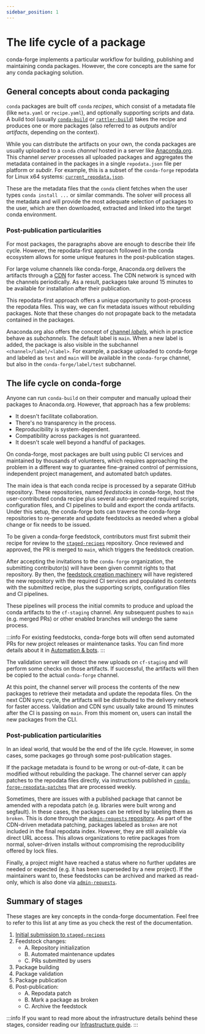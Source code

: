 ```yaml
---
sidebar_position: 1
---
```


# The life cycle of a package

conda-forge implements a particular workflow for building, publishing and maintaining conda packages.
However, the core concepts are the same for any conda packaging solution.

## General concepts about conda packaging

`conda` packages are built off `conda` _recipes_, which consist of a metadata file (like `meta.yaml` or `recipe.yaml`), and optionally supporting scripts and data.
A build tool (usually [`conda-build`](https://github.com/conda/conda-build) or [`rattler-build`](https://github.com/prefix-dev/rattler-build/)) takes the recipe and produces one or more packages (also referred to as _outputs_ and/or _artifacts_, depending on the context).

While you can distribute the artifacts on your own, the conda packages are usually uploaded to a `conda` _channel_ hosted in a server like [Anaconda.org](https://anaconda.org/conda-forge).
This channel _server_ processes all uploaded packages and aggregates the metadata contained in the packages in a single `repodata.json` file per platform or _subdir_.
For example, this is a subset of the `conda-forge` repodata for Linux x64 systems: [`current_repodata.json`](https://conda.anaconda.org/conda-forge/linux-64/current_repodata.json).

These are the metadata files that the `conda` client fetches when the user types `conda install ...` or similar commands.
The solver will process all the metadata and will provide the most adequate selection of packages to the user, which are then downloaded, extracted and linked into the target conda environment.

### Post-publication particularities

For most packages, the paragraphs above are enough to describe their life cycle.
However, the repodata-first approach followed in the conda ecosystem allows for some unique features in the post-publication stages.

For large volume channels like conda-forge, Anaconda.org delivers the artifacts through a [CDN](/docs/glossary#cdn) for faster access.
The CDN network is synced with the channels periodically.
As a result, packages take around 15 minutes to be available for installation after their publication.

This repodata-first approach offers a unique opportunity to post-process the repodata files.
This way, we can fix metadata issues without rebuilding packages.
Note that these changes do not propagate back to the metadata contained in the packages.

Anaconda.org also offers the concept of [channel _labels_][anaconda-org-labels], which in practice
behave as _subchannels_. The default label is `main`. When a new label is added, the package is
also visible in the subchannel `<channel>/label/<label>`. For example, a package uploaded to
conda-forge and labeled as `test` and `main` will be available in the `conda-forge` channel, but
also in the `conda-forge/label/test` subchannel.

## The life cycle on conda-forge

Anyone can run `conda-build` on their computer and manually upload their packages to Anaconda.org.
However, that approach has a few problems:

- It doesn't facilitate collaboration.
- There's no transparency in the process.
- Reproducibility is system-dependent.
- Compatibility across packages is not guaranteed.
- It doesn't scale well beyond a handful of packages.

On conda-forge, most packages are built using public CI services and maintained by thousands of volunteers, which requires approaching the problem in a different way to guarantee fine-grained control of permissions, independent project management, and automated batch updates.

The main idea is that each conda recipe is processed by a separate GitHub repository.
These repositories, named _feedstocks_ in conda-forge, host the user-contributed conda recipe plus several auto-generated required scripts, configuration files, and CI pipelines to build and export the conda artifacts.
Under this setup, the conda-forge bots can traverse the conda-forge repositories to re-generate and update feedstocks as needed when a global change or fix needs to be issued.

To be given a conda-forge feedstock, contributors must first submit their recipe for review to the [`staged-recipes`][staged-recipes] repository.
Once reviewed and approved, the PR is merged to `main`, which triggers the feedstock creation.

After accepting the invitations to the `conda-forge` organization, the submitting contributor(s) will have been given commit rights to that repository.
By then, the [feedstock creation machinery][staged-recipes] will have registered the new repository with the required CI services and populated its contents with the submitted recipe, plus the supporting scripts, configuration files and CI pipelines.

These pipelines will process the initial commits to produce and upload the conda artifacts to the `cf-staging` channel.
Any subsequent pushes to `main` (e.g. merged PRs) or other enabled branches will undergo the same process.

:::info
For existing feedstocks, conda-forge bots will often send automated PRs for new project releases or maintenance tasks.
You can find more details about it in [Automation & bots](/docs/maintainer/infrastructure#automated-maintenance).
:::

The validation server will detect the new uploads on `cf-staging` and will perform some checks on those artifacts.
If successful, the artifacts will then be copied to the actual `conda-forge` channel.

At this point, the channel server will process the contents of the new packages to retrieve their metadata and update the repodata files.
On the next CDN sync cycle, the artifacts will be distributed to the delivery network for faster access.
Validation and CDN sync usually take around 15 minutes after the CI is passing on `main`.
From this moment on, users can install the new packages from the CLI.

### Post-publication particularities

In an ideal world, that would be the end of the life cycle. However, in some cases, some packages go through some post-publication stages.

If the package metadata is found to be wrong or out-of-date, it can be modified without rebuilding the package.
The channel server can apply patches to the repodata files directly, via instructions published in [`conda-forge-repodata-patches`](/docs/maintainer/infrastructure#conda-forge-repodata-patches) that are processed weekly.

Sometimes, there are issues with a published package that cannot be amended with a repodata patch (e.g. libraries were built wrong and segfault).
In these cases, the packages can be retired by labeling them as `broken`.
This is done through the [`admin-requests` repository](/docs/maintainer/infrastructure#admin-requests).
As part of the CDN-driven metadata patching, packages labeled as `broken` are not included in the final repodata index.
However, they are still available via direct URL access.
This allows organizations to retire packages from normal, solver-driven installs without compromising the reproducibility offered by lock files.

Finally, a project might have reached a status where no further updates are needed or expected (e.g. it has been superseded by a new project).
If the maintainers want to, these feedstocks can be archived and marked as read-only, which is also done via [`admin-requests`](/docs/maintainer/infrastructure#admin-requests).

## Summary of stages

These stages are key concepts in the conda-forge documentation.
Feel free to refer to this list at any time as you check the rest of the documentation.

1. [Initial submission to `staged-recipes`](/docs/maintainer/understanding_conda_forge/staged_recipes)
2. Feedstock changes:
   - A. Repository initialization
   - B. Automated maintenance updates
   - C. PRs submitted by users
3. Package building
4. Package validation
5. Package publication
6. Post-publication:
   - A. Repodata patch
   - B. Mark a package as broken
   - C. Archive the feedstock

:::info
If you want to read more about the infrastructure details behind these stages,
consider reading our [Infrastructure guide](/docs/maintainer/infrastructure).
:::

<!-- LINKS -->

[anaconda-org-labels]: https://docs.anaconda.com/anacondaorg/user-guide/work-with-labels/
[staged-recipes]: /docs/maintainer/understanding_conda_forge/staged_recipes/
[feedstock-creation]: /docs/maintainer/understanding_conda_forge/staged_recipes/#feedstock-creation

<!-- [feedstocks]: /docs/reference/infrastructure/feedstocks.md -->
